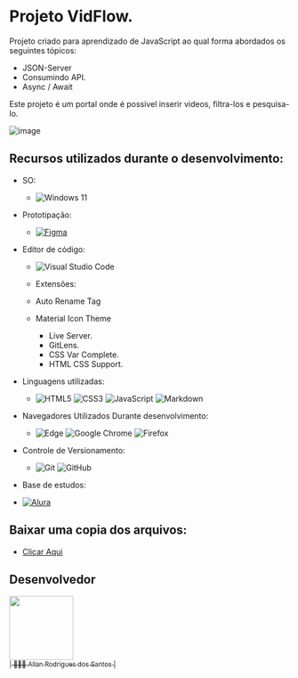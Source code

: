 # Projeto VidFlow.

Projeto criado para aprendizado de JavaScript ao qual forma abordados os seguintes tópicos:

-  JSON-Server
-  Consumindo API.
-  Async / Await

Este projeto é um portal onde é possivel inserir videos, filtra-los e pesquisa-lo.

![image](https://github.com/AllanR1991/alura-projetoVidflow-asyncAwait/assets/22855740/d26f06af-9c09-4dba-8800-b4bf57887282)

## Recursos utilizados durante o desenvolvimento:

-	SO:
	-	![Windows 11](https://img.shields.io/badge/Windows%2011-%230079d5.svg?style=for-the-badge&logo=Windows%2011&logoColor=white)

-	Prototipação:
	-	[![Figma](https://img.shields.io/badge/figma-%23F24E1E.svg?style=for-the-badge&logo=figma&logoColor=white)](https://www.figma.com/file/P3Z6b8zTDPnHqzvDTDoUND/ProjetoGamerAllan?node-id=0%3A1&t=QQMxjqAig74uKM0z-1)

-	Editor de código:
	-	![Visual Studio Code](https://img.shields.io/badge/Visual%20Studio%20Code-0078d7.svg?style=for-the-badge&logo=visual-studio-code&logoColor=white)
	-	Extensões:
   
    -	Auto Rename Tag
    -	Material Icon Theme
		-	Live Server.
		-	GitLens.
		-	CSS Var Complete.
		-	HTML CSS Support.
			

-	Linguagens utilizadas:
	-	![HTML5](https://img.shields.io/badge/html5-%23E34F26.svg?style=for-the-badge&logo=html5&logoColor=white)	![CSS3](https://img.shields.io/badge/css3-%231572B6.svg?style=for-the-badge&logo=css3&logoColor=white)	![JavaScript](https://img.shields.io/badge/javascript-%23323330.svg?style=for-the-badge&logo=javascript&logoColor=%23F7DF1E)	![Markdown](https://img.shields.io/badge/markdown-%23000000.svg?style=for-the-badge&logo=markdown&logoColor=white)	

-	Navegadores Utilizados Durante desenvolvimento:
	-	![Edge](https://img.shields.io/badge/Edge-0078D7?style=for-the-badge&logo=Microsoft-edge&logoColor=white)	![Google Chrome](https://img.shields.io/badge/Google%20Chrome-4285F4?style=for-the-badge&logo=GoogleChrome&logoColor=white)	![Firefox](https://img.shields.io/badge/Firefox-FF7139?style=for-the-badge&logo=Firefox-Browser&logoColor=white)

-	Controle de Versionamento:
	-	![Git](https://img.shields.io/badge/git-%23F05033.svg?style=for-the-badge&logo=git&logoColor=white)	![GitHub](https://img.shields.io/badge/github-%23121011.svg?style=for-the-badge&logo=github&logoColor=white)

-	Base de estudos:
  - [![Alura]( https://img.shields.io/badge/-Alura-blue)](https://www.alura.com.br/)
    
	<!-- -	 [![Senai]( https://img.shields.io/badge/Senai-Infromatica-red)](https://informatica.sp.senai.br/) -->

## Baixar uma copia dos arquivos:

- [Clicar Aqui](https://github.com/AllanR1991/alura-projetoVidflow-asyncAwait/archive/refs/heads/main.zip)

## Desenvolvedor
[<img src="https://avatars.githubusercontent.com/u/22855740?s=400&u=18f7e6c6ceab8750ca660ee88fa05cf8d622b025&v=4" width=115><br><sub>| 🙋🏼‍♂️ Allan Rodrigues dos Santos |</sub>](https://github.com/AllanR1991) 
